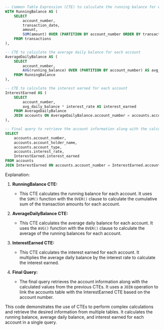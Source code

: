 ```sql
-- Common Table Expression (CTE) to calculate the running balance for each account
WITH RunningBalance AS (
    SELECT
        account_number,
        transaction_date,
        amount,
        SUM(amount) OVER (PARTITION BY account_number ORDER BY transaction_date) AS running_balance
    FROM transactions
),

-- CTE to calculate the average daily balance for each account
AverageDailyBalance AS (
    SELECT
        account_number,
        AVG(running_balance) OVER (PARTITION BY account_number) AS avg_daily_balance
    FROM RunningBalance
),

-- CTE to calculate the interest earned for each account
InterestEarned AS (
    SELECT
        account_number,
        avg_daily_balance * interest_rate AS interest_earned
    FROM AverageDailyBalance
    JOIN accounts ON AverageDailyBalance.account_number = accounts.account_number
),

-- Final query to retrieve the account information along with the calculated values
SELECT
    accounts.account_number,
    accounts.account_holder_name,
    accounts.account_type,
    accounts.interest_rate,
    InterestEarned.interest_earned
FROM accounts
JOIN InterestEarned ON accounts.account_number = InterestEarned.account_number;
```

Explanation:

1. **RunningBalance CTE:**
   - This CTE calculates the running balance for each account. It uses the `SUM()` function with the `OVER()` clause to calculate the cumulative sum of the transaction amounts for each account.


2. **AverageDailyBalance CTE:**
   - This CTE calculates the average daily balance for each account. It uses the `AVG()` function with the `OVER()` clause to calculate the average of the running balances for each account.


3. **InterestEarned CTE:**
   - This CTE calculates the interest earned for each account. It multiplies the average daily balance by the interest rate to calculate the interest earned.


4. **Final Query:**
   - The final query retrieves the account information along with the calculated values from the previous CTEs. It uses a `JOIN` operation to link the accounts table with the InterestEarned CTE based on the account number.

This code demonstrates the use of CTEs to perform complex calculations and retrieve the desired information from multiple tables. It calculates the running balance, average daily balance, and interest earned for each account in a single query.